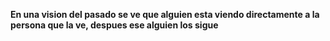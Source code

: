 **En una vision del pasado se ve que alguien esta viendo directamente a la persona que la ve, despues ese alguien los sigue**